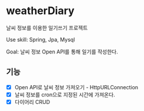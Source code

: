 # weatherDiary
날씨 정보를 이용한 일기쓰기 프로젝트 

Use skill: Spring, Jpa, Mysql

Goal: 날씨 정보 Open API를 통해 일기를 작성한다.

## 기능
- [x] Open API로 날씨 정보 가져오기 - HttpURLConnection
- [x] 날씨 정보를 cron으로 지정된 시간에 가져온다.
- [x] 다이어리 CRUD
